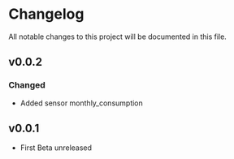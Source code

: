 # Changelog
All notable changes to this project will be documented in this file.

## v0.0.2
### Changed
 - Added sensor monthly_consumption

## v0.0.1
 - First Beta unreleased